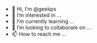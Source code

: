 - 👋 Hi, I’m @geekps
- 👀 I’m interested in ...
- 🌱 I’m currently learning ...
- 💞️ I’m looking to collaborate on ...
- 📫 How to reach me ...

<!---
geekps/geekps is a ✨ special ✨ repository because its `README.md` (this file) appears on your GitHub profile.
You can click the Preview link to take a look at your changes.
--->
